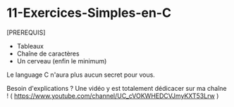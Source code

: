 # 11-Exercices-Simples-en-C
[PREREQUIS]
  - Tableaux
  - Chaîne de caractères 
  - Un cerveau (enfin le minimum)

Le language C n'aura plus aucun secret pour vous.

Besoin d'explications ? Une vidéo y est totalement dédicacer sur ma chaîne ! ( https://www.youtube.com/channel/UC_cVOKWHEDCVJmyKXT53Lrw )

